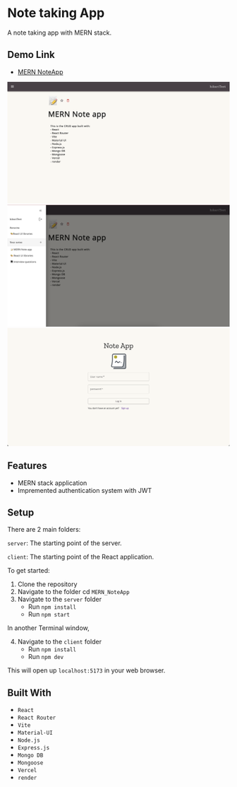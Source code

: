 # Note taking App

A note taking app with MERN stack.

## Demo Link

- [MERN NoteApp](https://mern-note-app-client.vercel.app/)

![The home image](/homepage.png)
![The login image](/slidepage.png)
![The slidebar image](/login.png)

## Features

- MERN stack application
- Impremented authentication system with JWT

## Setup

There are 2 main folders:

`server`: The starting point of the server.

`client`: The starting point of the React application.

To get started:

1. Clone the repository
2. Navigate to the folder cd `MERN_NoteApp`
3. Navigate to the `server` folder
   - Run `npm install`
   - Run `npm start`

In another Terminal window,

4. Navigate to the `client` folder
   - Run `npm install`
   - Run `npm dev`

This will open up `localhost:5173` in your web browser.

## Built With

- `React`
- `React Router`
- `Vite`
- `Material-UI`
- `Node.js`
- `Express.js`
- `Mongo DB`
- `Mongoose`
- `Vercel`
- `render`
